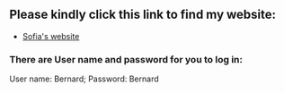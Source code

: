 Please kindly click this link to find my website:
-------------
- [Sofia's website](http://dev-sofias-2nd-website.pantheonsite.io/)


### There are User name and password for you to log in:

User name: Bernard; Password: Bernard

